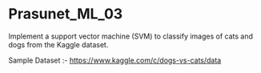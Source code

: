 # Prasunet_ML_03


Implement a support vector machine (SVM) to classify images of cats and dogs from the Kaggle dataset.

Sample Dataset :-
https://www.kaggle.com/c/dogs-vs-cats/data
